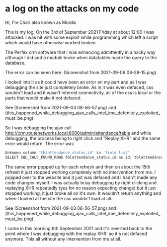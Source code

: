 # a log on the attacks on my code

Hi, I'm Charl also known as Murdis

This is my log. On the 3rd of September 2021 Friday at about 12:00 I was attacked.
I was hit with some exploit while programming which left a script which would have otherwise worked
broken.

The Perfex crm software that I was enhancing admittently in a hacky way although I did add a module
broke when datatables made the query to the database.

The error can be seen here: (Screenshot from 2021-09-06 08-28-15.png)

I looked into it as it could have been an error on my part and as I was debugging the site just completely broke.
As in it was even defaced, css wouldn't load and it wasn't internet connectivity, all of the css is local or the parts
that would make it not defaced.

See (Screenshot from 2021-09-03 08-56-57.png) and (this_happened_while_debugging_ajax_calls_intel_ime_defenitely_exploited_must_be.png)

So I was debugging the ajax call http://crm.routenetworks.local:8080/admin/attendance/table and while debugging, the process being to 
right click and "Replay XHR" and the same error would return. The error was 

```bash
Unknown column 'tblattendance_status.id' in 'field list'
SELECT SQL_CALC_FOUND_ROWS tblattendance_status.id as id, tblattendance_status.name as name, tblattendance_status.updated as updated, tblattendance_status.created as created FROM tblattendance_status Array ORDER BY tblattendance_status.id ASC LIMIT 0, 25
```

The same error popped up for each refresh and then on about the 15th refresh it just stopped working completely with no intervention from me.
I popped over to the website and it just was defaced and I hadn't made any code changes myself. I was actually busy debugging by right clicking and replaying XHR
repeatedly (yes for no reason expecting change) but it just stopped working, it just broke all on it's own. It wouldn't return anything and when I looked at the site the css wouldn't load at all.

See (Screenshot from 2021-09-03 08-56-57.png) and (this_happened_while_debugging_ajax_calls_intel_ime_defenitely_exploited_must_be.png)

I came in this morning 6th September 2021 and it's reverted back to the point where I was debugging with the replay XHR. so it's not defaced anymore.
This all without any intervention from me at all.
